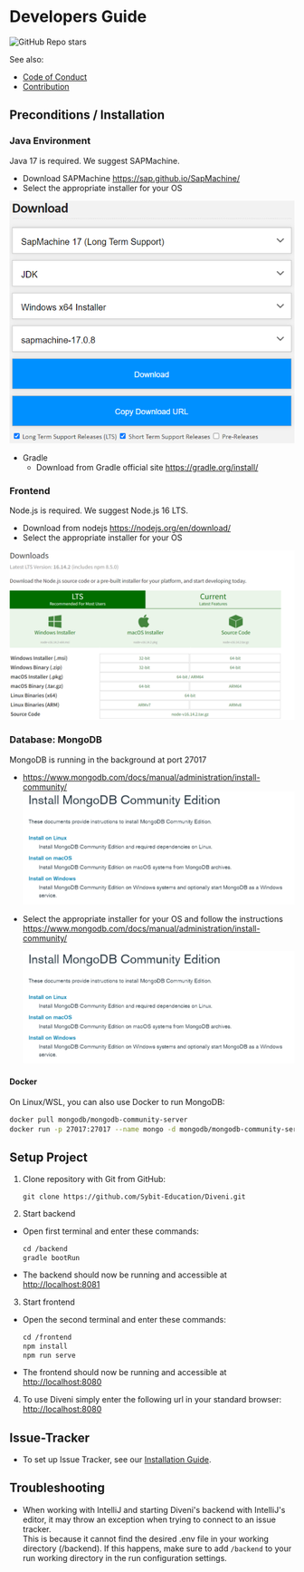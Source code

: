 # Developers Guide

![GitHub Repo stars](https://img.shields.io/github/stars/Sybit-Education/Diveni?style=social)

See also: 

* [Code of Conduct](../code_of_conduct)
* [Contribution](./contribution)

## Preconditions / Installation

### Java Environment

Java 17 is required. We suggest SAPMachine.

- Download SAPMachine <https://sap.github.io/SapMachine/>
- Select the appropriate installer for your OS

![Download_Selection_Java17](../img/Java17_Installer_Selection.png)
  
- Gradle
  - Download from Gradle official site <https://gradle.org/install/>

### Frontend

Node.js is required. We suggest Node.js 16 LTS.

- Download from nodejs <https://nodejs.org/en/download/>
- Select the appropriate installer for your OS

![Download_Selection_nodejs](../img/nodejs_Installer_Selection.png)


### Database: MongoDB

MongoDB is running in the background at port 27017
  - <https://www.mongodb.com/docs/manual/administration/install-community/>
    ![Download_Selection_MongoDB](../img/MongoDB_Installer_Selection.png)
  - Select the appropriate installer for your OS and follow the instructions
    <https://www.mongodb.com/docs/manual/administration/install-community/>

    ![Download_Selection_MongoDB](../img/MongoDB_Installer_Selection.png)

#### Docker

On Linux/WSL, you can also use Docker to run MongoDB:

```bash
docker pull mongodb/mongodb-community-server
docker run -p 27017:27017 --name mongo -d mongodb/mongodb-community-server
```

## Setup Project

1. Clone repository with Git from GitHub:
    ```shell
    git clone https://github.com/Sybit-Education/Diveni.git
    ```
2. Start backend
* Open  first terminal and enter these commands:
  ```shell
  cd /backend
  gradle bootRun
  ```
* The backend should now be running and accessible at <http://localhost:8081>
3. Start frontend
* Open the second terminal and enter these commands:
  ```shell
  cd /frontend
  npm install
  npm run serve
  ```
* The frontend should now be running and accessible at <http://localhost:8080>
4. To use Diveni simply enter the following url in your standard browser: <http://localhost:8080>


## Issue-Tracker
- To set up Issue Tracker, see our [Installation Guide](install#issue-tracker).

## Troubleshooting

- When working with IntelliJ and starting Diveni's backend with IntelliJ's editor, it may throw an
  exception when trying to connect to an issue tracker.\
  This is because it cannot find the desired .env file in your working directory (/backend).
  If this happens, make sure to add ```/backend``` to your run working directory in the run
  configuration settings.
